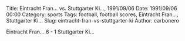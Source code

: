 Title: Eintracht Fran… vs. Stuttgarter Ki…, 1991/09/06
Date: 1991/09/06 00:00
Category: sports
Tags: football, football scores, Eintracht Fran…, Stuttgarter Ki…
Slug: eintracht-fran-vs-stuttgarter-ki
Author: carbonero


Eintracht Fran… 6 - 1 Stuttgarter Ki…
